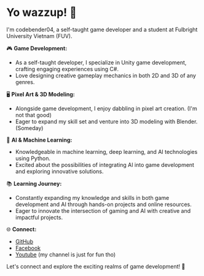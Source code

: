 # Yo wazzup! 👋

I'm codebender04, a self-taught game developer and a student at Fulbright University Vietnam (FUV).

🎮 **Game Development:**
- As a self-taught developer, I specialize in Unity game development, crafting engaging experiences using C#.
- Love designing creative gameplay mechanics in both 2D and 3D of any genres.

🖥️ **Pixel Art & 3D Modeling:**
- Alongside game development, I enjoy dabbling in pixel art creation. (I'm not that good)
- Eager to expand my skill set and venture into 3D modeling with Blender. (Someday)

🤖 **AI & Machine Learning:**
- Knowledgeable in machine learning, deep learning, and AI technologies using Python.
- Excited about the possibilities of integrating AI into game development and exploring innovative solutions.

📚 **Learning Journey:**
- Constantly expanding my knowledge and skills in both game development and AI through hands-on projects and online resources.
- Eager to innovate the intersection of gaming and AI with creative and impactful projects.

🌐 **Connect:**
- [GitHub](https://github.com/codebender04)
- [Facebook](https://www.facebook.com/bojhor/)
- [Youtube](https://www.youtube.com/channel/UCmoK7r1e4pri2lZKnzkXzxw) (my channel is just for fun tho)

Let's connect and explore the exciting realms of game development! 🚀 
